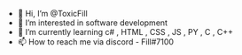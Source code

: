 - 👋 Hi, I’m @ToxicFill
- 👀 I’m interested in software development
- 🌱 I’m currently learning c# , HTML , CSS , JS , PY , C , C++
- 📫 How to reach me via discord - Fill#7100

<!---
ToxicFill/ToxicFill is a ✨ special ✨ repository because its `README.md` (this file) appears on your GitHub profile.
You can click the Preview link to take a look at your changes.
--->
